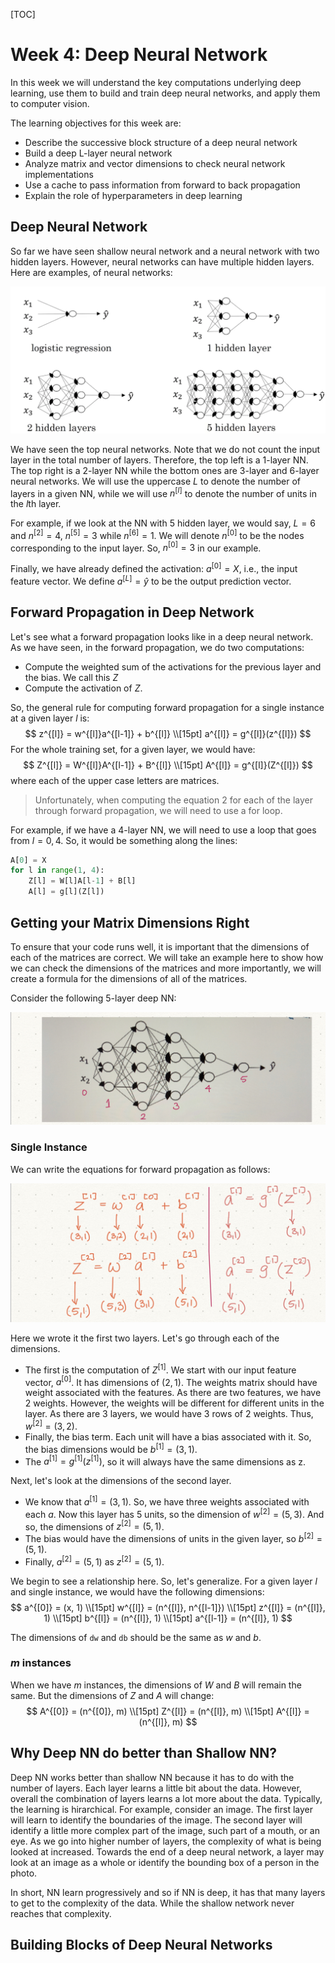 [TOC]



# Week 4: Deep Neural Network

In this week we will understand the key computations underlying deep learning, use them to build and train deep neural networks, and apply them to computer vision. 

The learning objectives for this week are: 

-   Describe the successive block structure of a deep neural network
-   Build a deep L-layer neural network
-   Analyze matrix and vector dimensions to check neural network implementations
-   Use a cache to pass information from forward to back propagation
-   Explain the role of hyperparameters in deep learning



## Deep Neural Network

So far we have seen shallow neural network and a neural network with two hidden layers. However, neural networks can have multiple hidden layers. Here are examples, of neural networks: 

<img src="Neural_Network_and_Deep_Learning_Week4.assets/image-20210311130553614.png" alt="image-20210311130553614" style="zoom:80%;" />

We have seen the top neural networks. Note that we do not count the input layer in the total number of layers. Therefore, the top left is a 1-layer NN. The top right is a 2-layer NN while the bottom ones are 3-layer and 6-layer neural networks. We will use the uppercase $L$ to denote the number of layers in a given NN, while we will use $n^{[l]}$ to denote the number of units in the $l$th layer. 

For example, if we look at the NN with 5 hidden layer, we would say, $L=6$ and $n^{[2]} = 4$, $n^{[5]} = 3$ while $n^{[6]} = 1$. We will denote $n^{[0]}$ to be the nodes corresponding to the input layer. So, $n^{[0]}= 3$ in our example. 

Finally, we have already defined the activation: $a^{[0]}= X$, i.e., the input feature vector. We define $a^{[L]} = \hat{y}$ to be the output prediction vector.   

## Forward Propagation in Deep Network

Let's see what a forward propagation looks like in a deep neural network. As we have seen, in the forward propagation, we do two computations: 

*   Compute the weighted sum of the activations for the previous layer and the bias. We call this $Z$
*   Compute the activation of $Z$. 

So, the general rule for computing forward propagation for a single instance at a given layer $l$ is:
$$
z^{[l]} = w^{[l]}a^{[l-1]} + b^{[l]} \\[15pt]
a^{[l]} = g^{[l]}(z^{[l]})
$$
For the whole training set, for a given layer, we would have: 
$$
Z^{[l]} = W^{[l]}A^{[l-1]} + B^{[l]} \\[15pt]
A^{[l]} = g^{[l]}(Z^{[l]})
$$
where each of the upper case letters are matrices. 

>   Unfortunately, when computing the equation 2 for each of the layer through forward propagation, we will need to use a for loop. 

For example, if we have a 4-layer NN, we will need to use a loop that goes from $l=0, 4$. So, it would be something along the lines: 

```python
A[0] = X
for l in range(1, 4):
    Z[l] = W[l]A[l-1] + B[l]
    A[l] = g[l](Z[l])
```

## Getting your Matrix Dimensions Right

To ensure that your code runs well, it is important that the dimensions of each of the matrices are correct. We will take an example here to show how we can check the dimensions of the matrices and more importantly, we will create a formula for the dimensions of all of the matrices. 

Consider the following 5-layer deep NN: 

![IMG_0B497E8DF1C2-1](Neural_Network_and_Deep_Learning_Week4.assets/IMG_0B497E8DF1C2-1.jpeg)

### Single Instance

We can write the equations for forward propagation as follows: 

<img src="Neural_Network_and_Deep_Learning_Week4.assets/IMG_0B497E8DF1C2-1%202.jpeg" alt="IMG_0B497E8DF1C2-1 2" style="zoom:50%;" />

Here we wrote it the first two layers. Let's go through each of the dimensions. 

*   The first is the computation of $Z^{[1]}$. We start with our input feature vector, $a^{[0]}$. It has dimensions of $(2, 1)$. The weights matrix should have weight associated with the features. As there are two features, we have 2 weights. However, the weights will be different for different units in the layer. As there are 3 layers, we would have 3 rows of 2 weights. Thus, $w^{[2]} = (3, 2)$. 
*   Finally, the bias term. Each unit will have a bias associated with it. So, the bias dimensions would be $b^{[1]} = (3,1)$. 
*   The $a^{[1]} = g^{[1]}(z^{[1]})$, so it will always have the same dimensions as z.

Next, let's look at the dimensions of the second layer. 

*   We know that $a^{[1]} = (3, 1)$. So, we have three weights associated with each $a$. Now this layer has 5 units, so the dimension of $w^{[2]} = (5, 3)$. And so, the dimensions of $z^{[2]} = (5, 1)$. 
*   The bias would have the dimensions of units in the given layer, so $b^{[2]} = (5, 1)$. 
*   Finally, $a^{[2]} = (5, 1)$ as $z^{[2]} = (5, 1)$.

We begin to see a relationship here. So, let's generalize. For a given layer $l$ and single instance, we would have the following dimensions: 
$$
a^{[0]} = (x, 1) \\[15pt]
w^{[l]} = (n^{[l]}, n^{[l-1]}) \\[15pt]
z^{[l]} = (n^{[l]}, 1) \\[15pt]
b^{[l]} = (n^{[l]}, 1) \\[15pt]
a^{[l-1]} = (n^{[l]}, 1)
$$


The dimensions of `dw` and `db` should be the same as $w$ and $b$. 

### $m$ instances

When we have $m$ instances, the dimensions of $W$ and $B$ will remain the same. But the dimensions of $Z$ and $A$ will change: 
$$
A^{[0]} = (n^{[0]}, m) \\[15pt]
Z^{[l]} = (n^{[l]}, m) \\[15pt]
A^{[l]} = (n^{[l]}, m)
$$

## Why Deep NN do better than Shallow NN? 

Deep NN works better than shallow NN because it has to do with the number of layers. Each layer learns a little bit about the data. However, overall the combination of layers learns a lot more about the data. Typically, the learning is hirarchical. For example, consider an image. The first layer will learn to identify the boundaries of the image. The second layer will identify a little more complex part of the image, such part of a mouth, or an eye. As we go into higher number of layers, the complexity of what is being looked at increased. Towards the end of a deep neural network, a layer may look at an image as a whole or identify the bounding box of a person in the photo. 

In short, NN learn progressively and so if NN is deep, it has that many layers to get to the complexity of the data. While the shallow network never reaches that complexity. 

## Building Blocks of Deep Neural Networks

